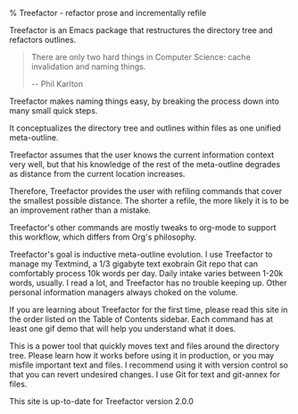 % Treefactor - refactor prose and incrementally refile

Treefactor is an Emacs package that restructures the directory tree and refactors outlines.

> There are only two hard things in Computer Science: cache invalidation and naming things.
> 
> -- Phil Karlton

Treefactor makes naming things easy, by breaking the process down into many small quick steps.

It conceptualizes the directory tree and outlines within files as one unified meta-outline.

Treefactor assumes that the user knows the current information context very well, but that his knowledge of the rest of the meta-outline degrades as distance from the current location increases.

Therefore, Treefactor provides the user with refiling commands that cover the smallest possible distance. The shorter a refile, the more likely it is to be an improvement rather than a mistake.

Treefactor's other commands are mostly tweaks to org-mode to support this workflow, which differs from Org's philosophy.

Treefactor's goal is inductive meta-outline evolution. I use Treefactor to manage my Textmind, a 1/3 gigabyte text exobrain Git repo that can comfortably process 10k words per day. Daily intake varies between 1-20k words, usually. I read a lot, and Treefactor has no trouble keeping up. Other personal information managers always choked on the volume.

If you are learning about Treefactor for the first time, please read this site in the order listed on the Table of Contents sidebar. Each command has at least one gif demo that will help you understand what it does.

This is a power tool that quickly moves text and files around the directory tree. Please learn how it works before using it in production, or you may misfile important text and files. I recommend using it with version control so that you can revert undesired changes. I use Git for text and git-annex for files.

This site is up-to-date for Treefactor version 2.0.0
